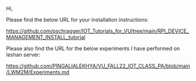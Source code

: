Hi,

Please find the below URL for your installation instructions: 

https://github.com/pschragger/IOT_Tutorials_for_VU/tree/main/RPI_DEVICE_MANAGEMENT_INSTALL_tutorial


Please also find the URL for the below experiments I have performed on leshan server:

https://github.com/PINGALIALEKHYA/VU_FALL22_IOT_CLASS_PA/blob/main/LWM2M/Experiments.md


